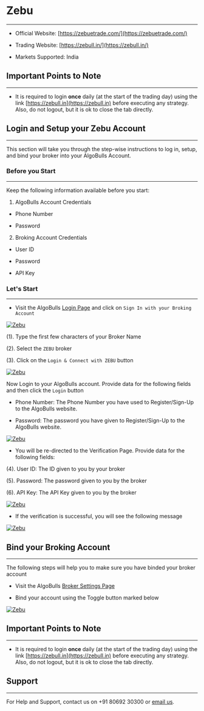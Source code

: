 # Zebu
---

* Official Website: [https://zebuetrade.com/](https://zebuetrade.com/)

* Trading Website: [https://zebull.in/](https://zebull.in/)

* Markets Supported: India

## Important Points to Note
---
* It is required to login **once** daily (at the start of the trading day) using the link [https://zebull.in](https://zebull.in) before executing any strategy. Also, do not logout, but it is ok to close the tab directly.

## Login and Setup your Zebu Account 
---
This section will take you through the step-wise instructions to log in, setup, and bind your broker into your AlgoBulls Account.

### Before you Start
---
Keep the following information available before you start:

1) AlgoBulls Account Credentials

* Phone Number

* Password

2) Broking Account Credentials

* User ID

* Password

* API Key

### Let's Start
---
* Visit the AlgoBulls [Login Page](https://app.algobulls.com/user/login) and click on `Sign In with your Broking Account`

[ ![Zebu](imgs/siwyba.png "Click to Enlarge or Ctrl+Click to open in a new Tab") ](imgs/siwyba.png)

(1). Type the first few characters of your Broker Name

(2). Select the `ZEBU` broker

(3). Click on the `Login & Connect with ZEBU` button

[ ![Zebu](imgs/zebu/zebu_1.png "Click to Enlarge or Ctrl+Click to open in a new Tab") ](imgs/zebu/zebu_1.png)

Now Login to your AlgoBulls account. Provide data for the following fields and then click the `Login` button

* Phone Number: The Phone Number you have used to Register/Sign-Up to the AlgoBulls website.

* Password: The password you have given to Register/Sign-Up to the AlgoBulls website.

[ ![Zebu](imgs/sign-in-2.png "Click to Enlarge or Ctrl+Click to open in a new Tab") ](imgs/sign-in-2.png)

* You will be re-directed to the Verification Page. Provide data for the following fields:

(4). User ID: The ID given to you by your broker

(5). Password: The password given to you by the broker

(6). API Key: The API Key given to you by the broker

[ ![Zebu](imgs/zebu/zebu_2.png "Click to Enlarge or Ctrl+Click to open in a new Tab") ](imgs/zebu/zebu_2.png)

* If the verification is successful, you will see the following message

[ ![Zebu](imgs/success_login.png "Click to Enlarge or Ctrl+Click to open in a new Tab") ](imgs/success_login.png)

## Bind your Broking Account
---
The following steps will help you to make sure you have binded your broker account

* Visit the AlgoBulls [Broker Settings Page](https://app.algobulls.com/account/broking)

* Bind your account using the Toggle button marked below

[ ![Zebu](imgs/zebu/zebu_binded.png "Click to Enlarge or Ctrl+Click to open in a new Tab") ](imgs/zebu/zebu_binded.png)

## Important Points to Note
---
* It is required to login **once** daily (at the start of the trading day) using the link [https://zebull.in](https://zebull.in) before executing any strategy. Also, do not logout, but it is ok to close the tab directly.

## Support
---
For Help and Support, contact us on +91 80692 30300 or [email us](mailto:support@algobulls.com).
